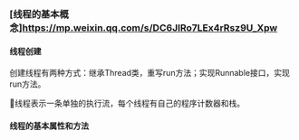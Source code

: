 ### [线程的基本概念]https://mp.weixin.qq.com/s/DC6JlRo7LEx4rRsz9U_Xpw
#### 线程创建
创建线程有两种方式：继承Thread类，重写run方法；实现Runnable接口，实现run方法。

线程表示一条单独的执行流，每个线程有自己的程序计数器和栈。

#### 线程的基本属性和方法

